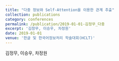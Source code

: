 ```yaml
---
title: "다중 정보와 Self-Attention을 이용한 관계 추출"
collection: publications
category: conferences
permalink: /publication/2019-01-01-김정무_다중
excerpt: '김정무, 이승우, 차정원'
date: 2019-01-01
venue: '한글 및 한국어정보처리 학술대회(HCLT)'
---
```

김정무, 이승우, 차정원
